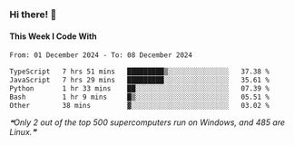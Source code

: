### Hi there! 👋

#### This Week I Code With
<!--START_SECTION:waka-->

```txt
From: 01 December 2024 - To: 08 December 2024

TypeScript   7 hrs 51 mins   █████████▒░░░░░░░░░░░░░░░   37.38 %
JavaScript   7 hrs 29 mins   █████████░░░░░░░░░░░░░░░░   35.61 %
Python       1 hr 33 mins    ██░░░░░░░░░░░░░░░░░░░░░░░   07.39 %
Bash         1 hr 9 mins     █▒░░░░░░░░░░░░░░░░░░░░░░░   05.51 %
Other        38 mins         ▓░░░░░░░░░░░░░░░░░░░░░░░░   03.02 %
```

<!--END_SECTION:waka-->

<!--STARTS_HERE_QUOTE_README-->
<i>❝Only 2 out of the top 500 supercomputers run on Windows, and 485 are Linux.❞</i>
<!--ENDS_HERE_QUOTE_README-->
